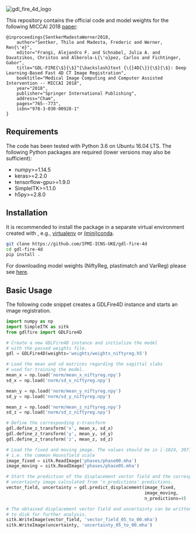 ![gdl_fire_4d_logo](imgs/logo.png "GDL-FIRE4D")

This repository contains the official code and model weights for the following MICCAI 2018 [paper](https://rdcu.be/baQa3):

```
@inproceedings{SentkerMadestaWerner2018,
    author="Sentker, Thilo and Madesta, Frederic and Werner, Ren{\'e}",
    editor="Frangi, Alejandro F. and Schnabel, Julia A. and Davatzikos, Christos and Alberola-L{\'o}pez, Carlos and Fichtinger, Gabor",
    title="GDL-FIRE{\$}{\$}^{\backslash}text {\{}4D{\}}{\$}{\$}: Deep Learning-Based Fast 4D CT Image Registration",
    booktitle="Medical Image Computing and Computer Assisted Intervention -- MICCAI 2018",
    year="2018",
    publisher="Springer International Publishing",
    address="Cham",
    pages="765--773",
    isbn="978-3-030-00928-1"
}
```

## Requirements
The code has been tested with Python 3.6 on Ubuntu 16.04 LTS. The following Python packages are required (lower versions may also be sufficient):
- numpy>=1.14.5
- keras>=2.2.0
- tensorflow-gpu>=1.9.0
- SimpleITK>=1.1.0
- h5py>=2.8.0

## Installation
It is recommended to install the package in a separate virtual environment created with , e.g., [virtualenv](https://virtualenv.pypa.io/en/stable/) or [(mini)conda](https://conda.io/docs/user-guide/install/index.html).
```sh
git clone https://github.com/IPMI-ICNS-UKE/gdl-fire-4d
cd gdl-fire-4d
pip install .
```

For downloading model weights (NiftyReg, plastimatch and VarReg) please see [here](https://github.com/IPMI-ICNS-UKE/gdl-fire-4d/releases/latest).


## Basic Usage
The following code snippet creates a GDLFire4D instance and starts an image registration.
```python
import numpy as np
import SimpleITK as sitk
from gdlfire import GDLFire4D

# Create a new GDLFire4D instance and initialize the model
# with the passed weights file.
gdl = GDLFire4D(weights='weights/weights_niftyreg.h5')

# Load the mean and sd matrices regarding the sagittal slabs
# used for training the model.
mean_x = np.load('norm/mean_x_niftyreg.npy')
sd_x = np.load('norm/sd_x_niftyreg.npy')

mean_y = np.load('norm/mean_y_niftyreg.npy')
sd_y = np.load('norm/sd_y_niftyreg.npy')

mean_z = np.load('norm/mean_z_niftyreg.npy')
sd_z = np.load('norm/sd_z_niftyreg.npy')

# Define the corresponding z-transform
gdl.define_z_transform('x', mean_x, sd_x)
gdl.define_z_transform('y', mean_y, sd_y)
gdl.define_z_transform('z', mean_z, sd_z)

# Load the fixed and moving image. The values should be in [-1024, 3071],
# i.e. the common Hounsfield scale
image_fixed = sitk.ReadImage('phases/phase00.mha')
image_moving = sitk.ReadImage('phases/phase05.mha')

# Start the prediction of the displacement vector field and the corresponding
# uncertainty image calculated from 'n_predictions' predictions.
vector_field, uncertainty = gdl.predict_displacement(image_fixed,
                                                     image_moving,
                                                     n_predictions=4)

# The obtained displacement vector field and uncertainty can be written
# to disk for further analysis.
sitk.WriteImage(vector_field, 'vector_field_05_to_00.mha')
sitk.WriteImage(uncertainty, 'uncertainty_05_to_00.mha')
```
